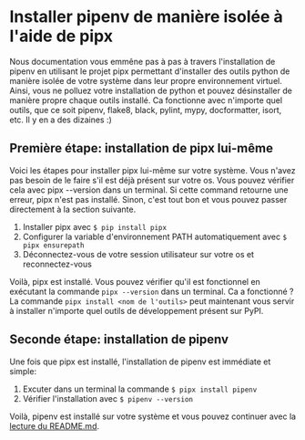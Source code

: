 # Installer pipenv de manière isolée à l'aide de pipx

Nous documentation vous emmêne pas à pas à travers l'installation de pipenv en utilisant le projet pipx permettant d'installer des outils 
python de manière isolée de votre système dans leur propre environnement virtuel. Ainsi, vous ne polluez votre installation de python et 
pouvez désinstaller de manière propre chaque outils installé. Ca fonctionne avec n'importe quel outils, que ce soit pipenv, flake8, black, 
pylint, mypy, docformatter, isort, etc. Il y en a des dizaines :)

## Première étape: installation de pipx lui-même

Voici les étapes pour installer pipx lui-même sur votre système. Vous n'avez pas besoin de le faire s'il est déjà présent sur votre os. Vous 
pouvez vérifier cela avec pipx --version dans un terminal. Si cette command retourne une erreur, pipx n'est pas installé. Sinon, c'est tout bon
et vous pouvez passer directement à la section suivante.

1. Installer pipx avec `$ pip install pipx`
2. Configurer la variable d'environnement PATH automatiquement avec `$ pipx ensurepath`
3. Déconnectez-vous de votre session utilisateur sur votre os et reconnectez-vous

Voilà, pipx est installé. Vous pouvez vérifier qu'il est fonctionnel en exécutant la commande `pipx --version` dans un terminal. Ca a fonctionné ? La commande `pipx install <nom de l'outils>` peut maintenant vous servir à installer n'importe quel
outils de développement présent sur PyPI.

## Seconde étape: installation de pipenv

Une fois que pipx est installé, l'installation de pipenv est immédiate et simple:

1. Excuter dans un terminal la commande `$ pipx install pipenv`
2. Vérifier l'installation avec `$ pipenv --version`

Voilà, pipenv est installé sur votre système et vous pouvez continuer avec la [lecture du README.md](../README.md).
